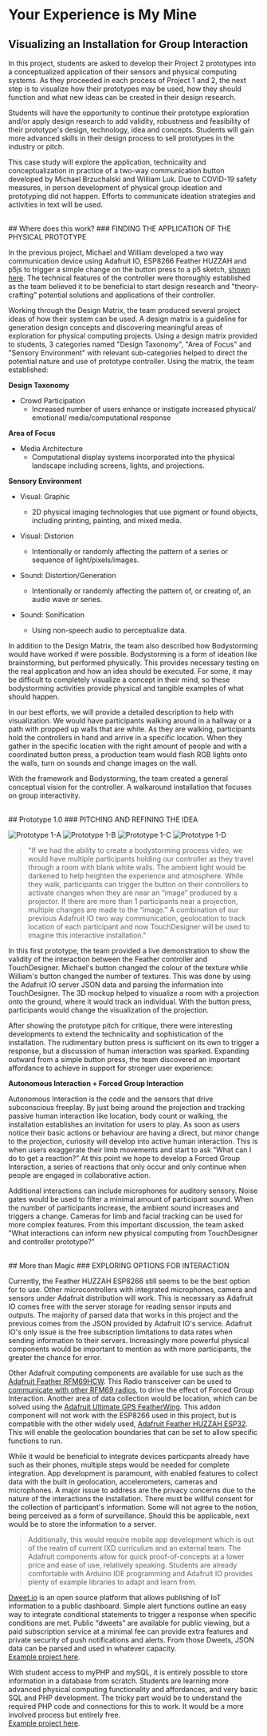 # Your Experience is My Mine
## Visualizing an Installation for Group Interaction

In this project, students are asked to develop their Project 2 prototypes into a conceptualized application of their sensors and physical computing systems. As they proceeded in each process of Project 1 and 2, the next step is to visualize how their prototypes may be used, how they should function and what new ideas can be created in their design research.

Students will have the opportunity to continue their prototype exploration and/or apply design research to add validity, robustness and feasibility of their prototype's design, technology, idea and concepts. Students will gain more advanced skills in their design process to sell prototypes in the industry or pitch.

This case study will explore the application, technicality and conceptualization in practice of a two-way communication button developed by Michael Brzuchalski and William Luk. Due to COVID-19 safety measures, in person development of physical group ideation and prototyping did not happen. Efforts to communicate ideation strategies and activities in text will be used.

<br/>
## Where does this work?
### FINDING THE APPLICATION OF THE PHYSICAL PROTOTYPE

In the previous project, Michael and William developed a two way communication device using Adafruit IO, ESP8266 Feather HUZZAH and p5js to trigger a simple change on the button press to a p5 sketch, [shown here](https://www.youtube.com/watch?v=kvUjG0uZmqE). The technical features of the controller were thoroughly established as the team believed it to be beneficial to start design research and "theory-crafting" potential solutions and applications of their controller.

Working through the Design Matrix, the team produced several project ideas of how their system can be used. A design matrix is a guideline for generation design concepts and discovering meaningful areas of exploration for physical computing projects. Using a design matrix provided to students, 3 categories named "Design Taxonomy", "Area of Focus" and "Sensory Environment" with relevant sub-categories helped to direct the potential nature and use of prototype controller. Using the matrix, the team established:

**Design Taxonomy**
* Crowd Participation
  - Increased number of users enhance or instigate increased physical/ emotional/ media/computational response
  
**Area of Focus**
* Media Architecture
  - Computational display systems incorporated into the physical landscape including screens, lights, and projections.
  
**Sensory Environment**
* Visual: Graphic
  - 2D physical imaging technologies that use pigment or found objects, including printing, painting, and mixed media.
  
* Visual: Distorion
  - Intentionally or randomly affecting the pattern of a series or sequence of light/pixels/images.
  
* Sound: Distortion/Generation
  - Intentionally or randomly affecting the pattern of, or creating of, an audio wave or series.
  
* Sound: Sonification
  - Using non-speech audio to perceptualize data.

In addition to the Design Matrix, the team also described how Bodystorming would have worked if were possible. Bodystorming is a form of ideation like brainstorming, but performed physically. This provides necessary testing on the real application and how an idea should be executed. For some, it may be difficult to completely visualize a concept in their mind, so these bodystorming activities provide physical and tangible examples of what should happen.

In our best efforts, we will provide a detailed description to help with visualization. We would have participants walking around in a hallway or a path with propped up walls that are white. As they are walking, participants hold the controllers in hand and arrive in a specific location. When they gather in the specific location with the right amount of people and with a coordinated button press, a production team would flash RGB lights onto the walls, turn on sounds and change images on the wall.

With the framework and Bodystorming, the team created a general conceptual vision for the controller. A walkaround installation that focuses on group interactivity.

<br/>
## Prototype 1.0
### PITCHING AND REFINING THE IDEA

![Prototype 1-A](/images/TDMovieOut.0.jpg) ![Prototype 1-B](/images/TDMovieOut.1.jpg) ![Prototype 1-C](/images/TDMovieOut.2.jpg) ![Prototype 1-D](/images/TDMovieOut.3.jpg)


>"If we had the ability to create a bodystorming process video, we would have multiple participants holding our controller as they travel through a room with blank white walls. The ambient light would be darkened to help heighten the experience and atmosphere. While they walk, participants can trigger the button on their controllers to activate changes when they are near an “image” produced by a projector. If there are more than 1 participants near a projection, multiple changes are made to the “image.” 
A combination of our previous Adafruit IO two way communication, geolocation to track location of each participant and now TouchDesigner will be used to imagine this interactive installation."

In this first prototype, the team provided a live demonstration to show the validity of the interaction between the Feather controller and TouchDesigner. Michael's button changed the colour of the texture while William's button changed the number of textures. This was done by using the Adafruit IO server JSON data and parsing the information into TouchDesigner. The 3D mockup helped to visualize a room with a projection onto the ground, where it would track an individual. With the button press, participants would change the visualization of the projection.

After showing the prototype pitch for critique, there were interesting developments to extend the technicality and sophistication of the installation. The rudimentary button press is sufficient on its own to trigger a response, but a discussion of human interaction was sparked. Expanding outward from a simple button press, the team discovered an important affordance to achieve in support for stronger user experience:

**Autonomous Interaction + Forced Group Interaction**

Autonomous Interaction is the code and the sensors that drive subconscious freeplay. By just being around the projection and tracking passive human interaction like location, body count or walking, the installation establishes an invitation for users to play. As soon as users notice their basic actions or behaviour are having a direct, but minor change to the projection, curiosity will develop into active human interaction. This is when users exaggerate their limb movements and start to ask “What can I do to get a reaction?” At this point we hope to develop a Forced Group Interaction, a series of reactions that only occur and only continue when people are engaged in collaborative action.

Additional interactions can include microphones for auditory sensory. Noise gates would be used to filter a minimal amount of participant sound. When the number of participants increase, the ambient sound increases and triggers a change. Cameras for limb and facial tracking can be used for more complex features. From this important discussion, the team asked "What interactions can inform new physical computing from TouchDesigner and controller prototype?"

<br/>
## More than Magic
### EXPLORING OPTIONS FOR INTERACTION

Currently, the Feather HUZZAH ESP8266 still seems to be the best option for to use. Other microcontrollers with integrated microphones, camera and sensors under Adafruit distribution will work. This is necessary as Adafruit IO comes free with the server storage for reading sensor inputs and outputs. The majority of parsed data that works in this project and the previous comes from the JSON provided by Adafruit IO's service. Adafruit IO's only issue is the free subscription limitations to data rates when sending information to their servers. Increasingly more powerful physical components would be important to mention as with more participants, the greater the chance for error.

Other Adafruit computing components are available for use such as the [Adafruit Feather RFM69HCW](https://www.adafruit.com/product/3176). This Radio transceiver can be used to [communicate with other RFM69 radios](https://learn.adafruit.com/adafruit-feather-m0-radio-with-rfm69-packet-radio/using-the-rfm69-radio), to drive the effect of Forced Group Interaction. Another area of data collection would be location, which can be solved using the [Adafruit Ultimate GPS FeatherWing](https://www.adafruit.com/product/3133). This addon component will not work with the ESP8266 used in this project, but is compatible with the other widely used, [Adafruit Feather HUZZAH ESP32](https://www.adafruit.com/product/3405). This will enable the geolocation boundaries that can be set to allow specific functions to run.

While it would be beneficial to integrate devices particpants already have such as their phones, multiple steps would be needed for complete integration. App development is paramount, with enabled features to collect data with the built in geolocation, accelerometers, cameras and microphones. A major issue to address are the privacy concerns due to the nature of the interactions the installation. There must be willful consent for the collection of participant's information. Some will not agree to the notion, being perceived as a form of surveillance. Should this be applicable, next would be to store the information to a server.
>Additionally, this would require mobile app development which is out of the realm of current IXD curriculum and an external team. The Adafruit components allow for quick proof-of-concepts at a lower price and ease of use, relatively speaking. Students are already comfortable with Arduino IDE programming and Adafruit IO provides plenty of example libraries to adapt and learn from.

[Dweet.io](http://dweet.io/) is an open source platform that allows publishing of IoT information to a public dashboard. Simple alert functions outline an easy way to integrate conditional statements to trigger a response when specific conditions are met. Public “dweets” are available for public viewing, but a paid subscription service at a minimal fee can provide extra features and private security of push notifications and alerts. From those Dweets, JSON data can be parsed and used in whatever capacity.<br/>
[Example project here](https://subscription.packtpub.com/book/hardware_and_creative/9781785286582/1/ch01lvl1sec15/sending-data-to-the-cloud).

With student access to myPHP and mySQL, it is entirely possible to store information in a database from scratch. Students are learning more advanced physical computing functionality and affordances, and very basic SQL and PHP development. The tricky part would be to understand the required PHP code and connections for this to work. It would be a more involved process but entirely free.<br/>[Example project here](https://theiotprojects.com/insert-data-into-mysql-database-with-esp8266/).
